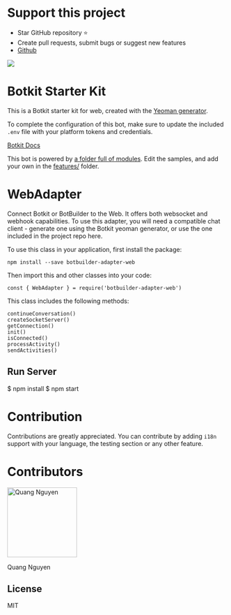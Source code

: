 # Support this project
- Star GitHub repository :star:
- Create pull requests, submit bugs or suggest new features
- [Github](https://github.com/quangnv205)

![](https://github.com/quangnv205/botkit-adapter-web-v4)


# Botkit Starter Kit

This is a Botkit starter kit for web, created with the [Yeoman generator](https://github.com/howdyai/botkit/tree/master/packages/generator-botkit#readme).

To complete the configuration of this bot, make sure to update the included `.env` file with your platform tokens and credentials.

[Botkit Docs](https://botkit.ai/docs/v4)

This bot is powered by [a folder full of modules](https://botkit.ai/docs/v4/core.html#organize-your-bot-code). 
Edit the samples, and add your own in the [features/](features/) folder.

# WebAdapter
Connect Botkit or BotBuilder to the Web. It offers both websocket and webhook capabilities. To use this adapter, you will need a compatible chat client - generate one using the Botkit yeoman generator, or use the one included in the project repo here.

To use this class in your application, first install the package:
```
npm install --save botbuilder-adapter-web
```
Then import this and other classes into your code:
```
const { WebAdapter } = require('botbuilder-adapter-web')
```
This class includes the following methods:
```
continueConversation()
createSocketServer()
getConnection()
init()
isConnected()
processActivity()
sendActivities()
```

## Run Server

$ npm install
$ npm start

# Contribution
Contributions are greatly appreciated. You can contribute by adding `i18n` support with your language, the testing section or any other feature.

# Contributors
[<img alt="Quang Nguyen" src="https://assets.gitlab-static.net/uploads/-/system/user/avatar/1702767/avatar.png?width=160" width="160">](https://gitlab.com/quangnv205)

Quang Nguyen
## License

MIT


